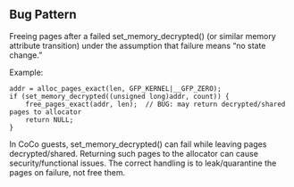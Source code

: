 ## Bug Pattern

Freeing pages after a failed set_memory_decrypted() (or similar memory attribute transition) under the assumption that failure means “no state change.”

Example:
```
addr = alloc_pages_exact(len, GFP_KERNEL|__GFP_ZERO);
if (set_memory_decrypted((unsigned long)addr, count)) {
    free_pages_exact(addr, len);  // BUG: may return decrypted/shared pages to allocator
    return NULL;
}
```

In CoCo guests, set_memory_decrypted() can fail while leaving pages decrypted/shared. Returning such pages to the allocator can cause security/functional issues. The correct handling is to leak/quarantine the pages on failure, not free them.
